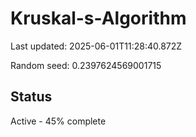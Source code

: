 # Kruskal-s-Algorithm

Last updated: 2025-06-01T11:28:40.872Z

Random seed: 0.2397624569001715

## Status

Active - 45% complete